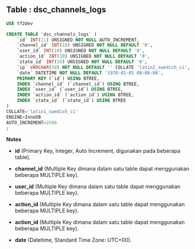 Table : dsc_channels_logs
---------------------------

```SQL
USE tf2dev

CREATE TABLE `dsc_channels_logs` (
	`id` INT(11) UNSIGNED NOT NULL AUTO_INCREMENT,
	`channel_id` INT(10) UNSIGNED NOT NULL DEFAULT '0',
	`user_id` INT(10) UNSIGNED NOT NULL DEFAULT '0',
	`action_id` INT(10) UNSIGNED NOT NULL DEFAULT '0',
	`state_id` INT(10) UNSIGNED NOT NULL DEFAULT '0',
	`ip` VARCHAR(50) NOT NULL DEFAULT '' COLLATE 'latin1_swedish_ci',
	`date` DATETIME NOT NULL DEFAULT '1970-01-01 00:00:00',
	PRIMARY KEY (`id`) USING BTREE,
	INDEX `channel_id` (`channel_id`) USING BTREE,
	INDEX `user_id` (`user_id`) USING BTREE,
	INDEX `action_id` (`action_id`) USING BTREE,
	INDEX `state_id` (`state_id`) USING BTREE
)
COLLATE='latin1_swedish_ci'
ENGINE=InnoDB
AUTO_INCREMENT=2596
;
```
__Notes__

+ __id__ (Primary Key, Integer, Auto Increment, digunakan pada beberapa table).

+ __channel_id__ (Multiple Key dimana dalam satu table dapat menggunakan beberapa MULTIPLE key).

+ __user_id__ (Multiple Key dimana dalam satu table dapat menggunakan beberapa MULTIPLE key).

+ __action_id__ (Multiple Key dimana dalam satu table dapat menggunakan beberapa MULTIPLE key).

+ __action_id__ (Multiple Key dimana dalam satu table dapat menggunakan beberapa MULTIPLE key).

+ __date__ (Datetime, Standard Time Zone: UTC+00).
